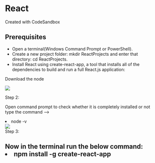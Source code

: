# React

Created with CodeSandbox

<h2>Prerequisites</h2>
<ul>
<li>Open a terminal(Windows Command Prompt or PowerShell).</li>
<li>Create a new project folder: mkdir ReactProjects and enter that directory:<span> cd ReactProjects.</span></li>
<li>Install React using create-react-app, a tool that installs all of the dependencies to build and run a full React.js application:</li>

</ul

<span> Download the node

<img src="https://media.geeksforgeeks.org/wp-content/uploads/20211013203755/node1.png">
<br>

<span> Step 2:</span><p>Open command prompt to check whether it is completely installed or not type the command –></p>

<p> <li>node -v  <br>
<img src="https://media.geeksforgeeks.org/wp-content/uploads/20211013203241/cmd1.jpg">
<br>
<span>Step 3:</span> <h2>Now in the terminal run the below command:<br>
<span> <li>npm install -g create-react-app  <br>
